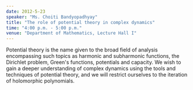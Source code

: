 ```yaml
---
date: 2012-5-23
speaker: "Ms. Choiti Bandyopadhyay"
title: "The role of potential theory in complex dynamics"
time: "4:00 p.m. - 5:00 p.m."
venue: "Department of Mathematics, Lecture Hall I"
---
```

Potential theory is the name given to the broad field of analysis
encompassing such topics as harmonic and subharmonic functions,
the Dirichlet problem, Green's functions, potentials and capacity.
We wish to gain a deeper understanding of complex dynamics using the
tools and techniques of potential theory, and we will restrict
ourselves to the iteration of holomorphic polynomials.
